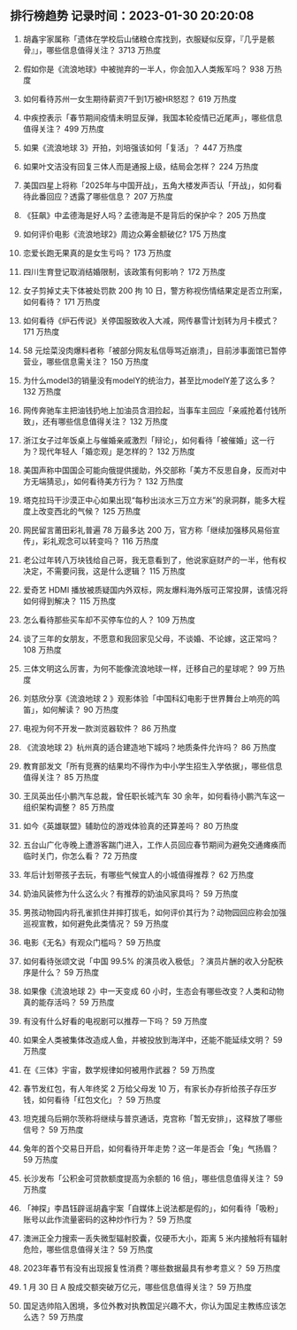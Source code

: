 
## 排行榜趋势 记录时间：2023-01-30 20:20:08
  
  1. 胡鑫宇家属称「遗体在学校后山储粮仓库找到，衣服疑似反穿，『几乎是骸骨』」，哪些信息值得关注？ 3713 万热度
    
  2. 假如你是《流浪地球》中被抛弃的一半人，你会加入人类叛军吗？ 938 万热度
    
  3. 如何看待苏州一女生期待薪资7千到1万被HR怒怼？ 619 万热度
    
  4. 中疾控表示「春节期间疫情未明显反弹，我国本轮疫情已近尾声」，哪些信息值得关注？ 499 万热度
    
  5. 如果《流浪地球 3》开拍，刘培强该如何「复活」？ 447 万热度
    
  6. 如果叶文洁没有回复三体人而是通报上级，结局会怎样？ 224 万热度
    
  7. 美国四星上将称「2025年与中国开战」，五角大楼发声否认「开战」，如何看待此番回应？透露了哪些信息？ 207 万热度
    
  8. 《狂飙》中孟德海是好人吗？孟德海是不是背后的保护伞？ 205 万热度
    
  9. 如何评价电影《流浪地球2》周边众筹金额破亿? 175 万热度
    
  10. 恋爱长跑无果真的是女生亏吗？ 173 万热度
    
  11. 四川生育登记取消结婚限制，该政策有何影响？ 172 万热度
    
  12. 女子剪掉丈夫下体被处罚款 200 拘 10 日，警方称视伤情结果定是否立刑案，如何看待？ 171 万热度
    
  13. 如何看待《炉石传说》关停国服致收入大减，网传暴雪计划转为月卡模式？ 171 万热度
    
  14. 58 元烩菜没肉爆料者称「被部分网友私信辱骂近崩溃」，目前涉事面馆已暂停营业，哪些信息需关注？ 150 万热度
    
  15. 为什么model3的销量没有modelY的统治力，甚至比modelY差了这么多？ 132 万热度
    
  16. 网传奔驰车主把油钱扔地上加油员含泪捡起，当事车主回应「亲戚抢着付钱所致」，还有哪些信息值得关注？ 132 万热度
    
  17. 浙江女子过年饭桌上与催婚亲戚激烈「辩论」，如何看待「被催婚」这一行为？现代年轻人「婚恋观」是怎样的？ 132 万热度
    
  18. 美国声称中国国企可能向俄提供援助，外交部称「美方不反思自身，反而对中方无端猜忌」，如何看待美方行为？ 132 万热度
    
  19. 塔克拉玛干沙漠正中心如果出现“每秒出淡水三万立方米”的泉洞群，能多大程度上改变西北的气候？ 125 万热度
    
  20. 网民留言莆田彩礼普遍 78 万最多达 200 万，官方称「继续加强移风易俗宣传」，彩礼观念可以转变吗？ 116 万热度
    
  21. 老公过年转八万块钱给自己哥，我无意看到了，他说家庭财产的一半，他有权决定，不需要问我，这是什么逻辑？ 115 万热度
    
  22. 爱奇艺 HDMI 播放被质疑国内外双标，网友爆料海外版可正常投屏，该情况将如何得到解决？ 115 万热度
    
  23. 怎么看待那些买车却不买停车位的人？ 109 万热度
    
  24. 谈了三年的女朋友，不愿意和我回家见父母，不谈婚、不论嫁，这正常吗？ 108 万热度
    
  25. 三体文明这么厉害，为何不能像流浪地球一样，迁移自己的星球呢？ 99 万热度
    
  26. 刘慈欣分享《流浪地球 2 》观影体验「中国科幻电影于世界舞台上响亮的鸣笛」，如何解读？ 90 万热度
    
  27. 电视为何不开发一款浏览器软件？ 86 万热度
    
  28. 《流浪地球 2》杭州真的适合建造地下城吗？地质条件允许吗？ 86 万热度
    
  29. 教育部发文「所有竞赛的结果均不得作为中小学生招生入学依据」，哪些信息值得关注？ 85 万热度
    
  30. 王凤英出任小鹏汽车总裁，曾任职长城汽车 30 余年，如何看待小鹏汽车这一组织架构调整？ 85 万热度
    
  31. 如今《英雄联盟》辅助位的游戏体验真的还算差吗？ 80 万热度
    
  32. 五台山广化寺晚上遭游客踹门进入，工作人员回应春节期间为避免交通瘫痪而临时关门，你怎么看？ 72 万热度
    
  33. 年后计划带孩子去玩，有哪些气候宜人的小城值得推荐？ 62 万热度
    
  34. 奶油风装修为什么这么火？有推荐的奶油风家具吗？ 59 万热度
    
  35. 男孩动物园内将孔雀抓住并摔打拔毛，如何评价其行为？动物园回应称会加强巡视宣教，如何避免此类情况？ 59 万热度
    
  36. 电影《无名》有观众门槛吗？ 59 万热度
    
  37. 如何看待张颂文说「中国 99.5% 的演员收入极低」？演员片酬的收入分配秩序是什么？ 59 万热度
    
  38. 如果像《流浪地球 2》中一天变成 60 小时，生态会有哪些改变？人类和动物真的能存活吗？ 59 万热度
    
  39. 有没有什么好看的电视剧可以推荐一下吗？ 59 万热度
    
  40. 如果全人类被集体改造成人鱼，并被投放到海洋中，还能不能延续文明？ 59 万热度
    
  41. 在《三体》宇宙，数学规律如何被用作武器？ 59 万热度
    
  42. 春节发红包，有人年终奖 2 万给父母发 10 万，有家长办存折给孩子存压岁钱，如何看待「红包文化」？ 59 万热度
    
  43. 坦克援乌后朔尔茨称将继续与普京通话，克宫称「暂无安排」，这释放了哪些信号？ 59 万热度
    
  44. 兔年的首个交易日开启，如何看待开年走势？这一年是否会「兔」气扬眉？ 59 万热度
    
  45. 长沙发布「公积金可贷款额度提高为余额的 16 倍」，哪些信息值得关注？ 59 万热度
    
  46. 「神探」李昌钰辟谣胡鑫宇案「自媒体上说法都是假的」，如何看待「吸粉」账号以此作流量密码的这种炒作行为？ 59 万热度
    
  47. 澳洲正全力搜索一丢失微型辐射胶囊，仅硬币大小，距离 5 米内接触将有辐射危险，哪些信息值得关注？ 59 万热度
    
  48. 2023年春节有没有出现报复性消费？哪些数据最具有参考意义？ 59 万热度
    
  49. 1 月 30 日 A 股成交额突破万亿元，哪些信息值得关注？ 59 万热度
    
  50. 国足选帅陷入困境，多位外教对执教国足兴趣不大，你认为国足主教练应该怎么选？ 59 万热度
    